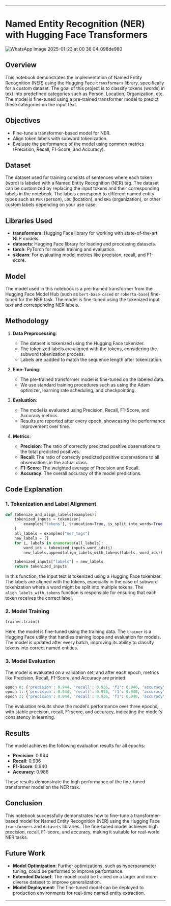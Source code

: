 

---

# Named Entity Recognition (NER) with Hugging Face Transformers
![WhatsApp Image 2025-01-23 at 00 36 04_098de980](https://github.com/user-attachments/assets/670b86ea-16d7-4a9e-b07c-8d251409b7d5)


## Overview

This notebook demonstrates the implementation of Named Entity Recognition (NER) using the Hugging Face `transformers` library, specifically for a custom dataset. The goal of this project is to classify tokens (words) in text into predefined categories such as Person, Location, Organization, etc. The model is fine-tuned using a pre-trained transformer model to predict these categories on the input text.

## Objectives

- Fine-tune a transformer-based model for NER.
- Align token labels with subword tokenization.
- Evaluate the performance of the model using common metrics (Precision, Recall, F1-Score, and Accuracy).

## Dataset

The dataset used for training consists of sentences where each token (word) is labeled with a Named Entity Recognition (NER) tag. The dataset can be customized by replacing the input tokens and their corresponding labels in the notebook. The labels correspond to different named entity types such as `PER` (person), `LOC` (location), and `ORG` (organization), or other custom labels depending on your use case.

## Libraries Used

- **transformers**: Hugging Face library for working with state-of-the-art NLP models.
- **datasets**: Hugging Face library for loading and processing datasets.
- **torch**: PyTorch for model training and evaluation.
- **sklearn**: For evaluating model metrics like precision, recall, and F1-score.

## Model

The model used in this notebook is a pre-trained transformer from the Hugging Face Model Hub (such as `bert-base-cased` or `roberta-base`) fine-tuned for the NER task. The model is fine-tuned using the tokenized input text and corresponding NER labels.

## Methodology

1. **Data Preprocessing**: 
    - The dataset is tokenized using the Hugging Face tokenizer.
    - The tokenized labels are aligned with the tokens, considering the subword tokenization process.
    - Labels are padded to match the sequence length after tokenization.

2. **Fine-Tuning**: 
    - The pre-trained transformer model is fine-tuned on the labeled data.
    - We use standard training procedures such as using the Adam optimizer, learning rate scheduling, and checkpointing.

3. **Evaluation**:
    - The model is evaluated using Precision, Recall, F1-Score, and Accuracy metrics.
    - Results are reported after every epoch, showcasing the performance improvement over time.

4. **Metrics**:
    - **Precision**: The ratio of correctly predicted positive observations to the total predicted positives.
    - **Recall**: The ratio of correctly predicted positive observations to all observations in the actual class.
    - **F1-Score**: The weighted average of Precision and Recall.
    - **Accuracy**: The overall accuracy of the model predictions.

## Code Explanation

### 1. Tokenization and Label Alignment

```python
def tokenize_and_align_labels(examples):
    tokenized_inputs = tokenizer(
        examples["tokens"], truncation=True, is_split_into_words=True
    )
    all_labels = examples["ner_tags"]
    new_labels = []
    for i, labels in enumerate(all_labels):
        word_ids = tokenized_inputs.word_ids(i)
        new_labels.append(align_labels_with_tokens(labels, word_ids))

    tokenized_inputs["labels"] = new_labels
    return tokenized_inputs
```

In this function, the input text is tokenized using a Hugging Face tokenizer. The labels are aligned with the tokens, especially in the case of subword tokenization where a word might be split into multiple tokens. The `align_labels_with_tokens` function is responsible for ensuring that each token receives the correct label.

### 2. Model Training

```python
trainer.train()
```

Here, the model is fine-tuned using the training data. The `trainer` is a Hugging Face utility that handles training loops and evaluation for models. The model is updated after every batch, improving its ability to classify tokens into correct named entities.

### 3. Model Evaluation

The model is evaluated on a validation set, and after each epoch, metrics like Precision, Recall, F1-Score, and Accuracy are printed:

```python
epoch 0: {'precision': 0.944, 'recall': 0.936, 'f1': 0.940, 'accuracy': 0.986}
epoch 1: {'precision': 0.944, 'recall': 0.936, 'f1': 0.940, 'accuracy': 0.986}
epoch 2: {'precision': 0.944, 'recall': 0.936, 'f1': 0.940, 'accuracy': 0.986}
```

The evaluation results show the model’s performance over three epochs, with stable precision, recall, F1 score, and accuracy, indicating the model's consistency in learning.

## Results

The model achieves the following evaluation results for all epochs:

- **Precision**: 0.944
- **Recall**: 0.936
- **F1-Score**: 0.940
- **Accuracy**: 0.986

These results demonstrate the high performance of the fine-tuned transformer model on the NER task.

## Conclusion

This notebook successfully demonstrates how to fine-tune a transformer-based model for Named Entity Recognition (NER) using the Hugging Face `transformers` and `datasets` libraries. The fine-tuned model achieves high precision, recall, F1-score, and accuracy, making it suitable for real-world NER tasks.

## Future Work

- **Model Optimization**: Further optimizations, such as hyperparameter tuning, could be performed to improve performance.
- **Extended Dataset**: The model could be trained on a larger and more diverse dataset to improve generalization.
- **Model Deployment**: The fine-tuned model can be deployed to production environments for real-time named entity extraction.

---
